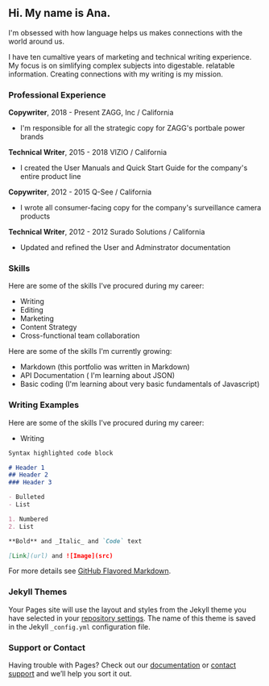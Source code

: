 ## Hi. My name is Ana.

I'm obsessed with how language helps us makes connections with the world around us.

I have ten cumaltive years of marketing and technical writing experience. My focus is on simlifying complex subjects into digestable. relatable information. Creating connections with my writing is my mission.

### Professional Experience
**Copywriter**, 2018 - Present
ZAGG, Inc / California
  * I'm responsible for all the strategic copy for ZAGG's portbale power brands

**Technical Writer**, 2015 - 2018
VIZIO / California
  * I created the User Manuals and Quick Start Guide for the company's entire product line

**Copywriter**, 2012 - 2015
Q-See / California
  * I wrote all consumer-facing copy for the company's surveillance camera products

**Technical Writer**, 2012 - 2012
Surado Solutions / California
  * Updated and refined the User and Adminstrator documentation


### Skills

Here are some of the skills I've procured during my career:
- Writing
- Editing
- Marketing
- Content Strategy
- Cross-functional team collaboration

Here are some of the skills I'm currently growing:
- Markdown (this portfolio was written in Markdown)
- API Documentation ( I'm learning about JSON)
- Basic coding (I'm learning about very basic fundamentals of Javascript)

### Writing Examples

Here are some of the skills I've procured during my career:
- Writing

```markdown
Syntax highlighted code block

# Header 1
## Header 2
### Header 3

- Bulleted
- List

1. Numbered
2. List

**Bold** and _Italic_ and `Code` text

[Link](url) and ![Image](src)
```

For more details see [GitHub Flavored Markdown](https://guides.github.com/features/mastering-markdown/).

### Jekyll Themes

Your Pages site will use the layout and styles from the Jekyll theme you have selected in your [repository settings](https://github.com/Ana-Diaz/Portfolio/settings/pages). The name of this theme is saved in the Jekyll `_config.yml` configuration file.

### Support or Contact

Having trouble with Pages? Check out our [documentation](https://docs.github.com/categories/github-pages-basics/) or [contact support](https://support.github.com/contact) and we’ll help you sort it out.
